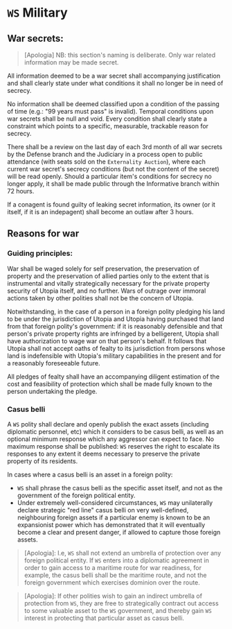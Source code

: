 # `WS` Military

## War secrets:

> [Apologia] NB: this section's naming is deliberate. Only war related information may be made secret.

All information deemed to be a war secret shall accompanying justification and shall clearly state under what conditions it shall no longer be in need of secrecy.

No information shall be deemed classified upon a condition of the passing of time (e.g.: "99 years must pass" is invalid). Temporal conditions upon war secrets shall be null and void. Every condition shall clearly state a constraint which points to a specific, measurable, trackable reason for secrecy.

There shall be a review on the last day of each 3rd month of all war secrets by the Defense branch and the Judiciary in a process open to public attendance (with seats sold on the `Externality Auction`), where each current war secret's secrecy conditions (but not the content of the secret) will be read openly. Should a particular item's conditions for secrecy no longer apply, it shall be made public through the Informative branch within 72 hours.

If a conagent is found guilty of leaking secret information, its owner (or it itself, if it is an indepagent) shall become an outlaw after 3 hours.

## Reasons for war

### Guiding principles:

War shall be waged solely for self preservation, the preservation of property and the preservation of allied parties only to the extent that is instrumental and vitally strategically necessary for the private property security of Utopia itself, and no further. Wars of outrage over immoral actions taken by other polities shall not be the concern of Utopia.

Notwithstanding, in the case of a person in a foreign polity pledging his land to be under the jurisdiction of Utopia and Utopia having purchased that land from that foreign polity's government: if it is reasonably defensible and that person's private property rights are infringed by a belligerent, Utopia shall have authorization to wage war on that person's behalf. It follows that Utopia shall not accept oaths of fealty to its jurisdiction from persons whose land is indefensible with Utopia's military capabilities in the present and for a reasonably foreseeable future.

All pledges of fealty shall have an accompanying diligent estimation of the cost and feasibility of protection which shall be made fully known to the person undertaking the pledge.

### Casus belli

A `WS` polity shall declare and openly publish the exact assets (including diplomatic personnel, etc) which it considers to be casus belli, as well as an optional minimum response which any aggressor can expect to face. No maximum response shall be published: `WS` reserves the right to escalate its responses to any extent it deems necessary to preserve the private property of its residents.

In cases where a casus belli is an asset in a foreign polity:
- `WS` shall phrase the casus belli as the specific asset itself, and not as the government of the foreign political entity.
- Under extremely well-considered circumstances, `WS` may unilaterally declare strategic "red line" casus belli on very well-defined, neighbouring foreign assets if a particular enemy is known to be an expansionist power which has demonstrated that it will eventually become a clear and present danger, if allowed to capture those foreign assets.

> [Apologia]: I.e, `WS` shall not extend an umbrella of protection over any foreign political entity. If `WS` enters into a diplomatic agreement in order to gain access to a maritime route for war readiness, for example, the casus belli shall be the maritime route, and not the foreign government which exercises dominion over the route.

> [Apologia]: If other polities wish to gain an indirect umbrella of protection from `WS`, they are free to strategically contract out access to some valuable asset to the `WS` government, and thereby gain `WS` interest in protecting that particular asset as casus belli.
